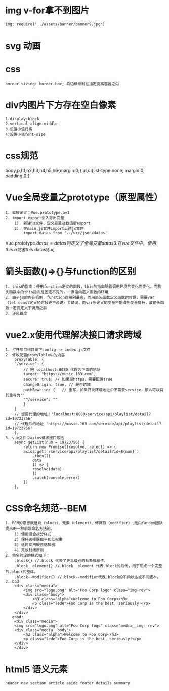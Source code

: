 <!--
 * @Description: 
 * @version: 
 * @Author: chenchuhua
 * @Date: 2021-05-12 15:16:53
 * @LastEditors: chenchuhua 3361694095@qq.com
 * @LastEditTime: 2022-08-08 11:09:28
-->
# img v-for拿不到图片
    img: require("../assets/banner/banner9.jpg")

# svg 动画

# css 
    border-sizing: border-box; 将边框绘制在指定宽高容器之内
# div内图片下方存在空白像素
    1.display:block
    2.vertical-align:middle
    3.设置小值行高
    4.设置小值font-size

# css规范
body,p,h1,h2,h3,h4,h5,h6{margin:0;}
ul,ol{list-type:none; margin:0; padding:0;}

# Vue全局变量之prototype（原型属性）
    1. 直接定义：Vue.prototype.a=1
    2. import-export引入导出变量
        1). 新建js文件，定义变量及数值后export
        2). 在main.js文件import上述js文件
            import datas from '../src/json/datas'
Vue.prototype.$datas = datas
            则定义了全局变量datas
    3. 在vue文件中，使用this.a或者this.$datas即可

    
# 箭头函数()=>{}与function的区别
    1. this的指向：使用function定义的函数，this的指向随着调用环境的变化而变化，而箭头函数中的this指向是固定不变的，一直指向定义函数的环境
    2. 由于js的内存机制，function的级别最高，而用箭头函数定义函数的时候，需要var（let const定义的时候更不必说）关键词，而var所定义的变量不能得到变量提升，故箭头函数一定要定义于调用之前
    3. 详见百度

# vue2.x使用代理解决接口请求跨域
    1. 打开项目根目录下config -> index.js文件
    2. 修改配置proxyTable中的内容
        proxyTable: {
        "/service": {
            // 把 localhost:8080 代理为下面的地址
            target: "https://music.163.com",
            secure: true, // 如果是https，需要配置true
            changeOrigin: true, // 是否跨域
            pathRewrite: {   // 重写，如果开发环境地址中不需要service，那么可以将其重写为''
            "^/service": ""
            }
        }
        // 想要代理的地址：'localhost:8080/service/api/playlist/detail?id=19723756'
        // 代理后的地址 'https://music.163.com/service/api/playlist/detail?id=19723756'
        },
    3. vue文件中axios请求接口写法
        async getList(num = 19723756) {
            return new Promise((resolve, reject) => {
            axios.get(`/service/api/playlist/detail?id=${num}`)
                .then(({
                data
                }) => {
                resolve(data)
                })
                .catch(console.error)
            })
        },

# CSS命名规范--BEM
    1. BEM的意思就是块（block）、元素（element）、修饰符（modifier）,是由Yandex团队提出的一种前端命名方法论。
        1) 使用混合拆分样式
        2) 保持选择器扁平和低权重
        3) 适时使用嵌套选择器
        4) 开放封闭原则
    2. 命名约定的模式如下：
        .block{} //.block 代表了更高级别的抽象或组件。
        .block__element{} //.block__element 代表.block的后代，用于形成一个完整的.block的整体。
        .block--modifier{} //.block--modifier代表.block的不同状态或不同版本。
    3. bad: 
        <div class="media">
            <img src="logo.png" alt="Foo Corp logo" class="img-rev">
            <div class="body">
                <h3 class="alpha">Welcome to Foo Corp</h3>
                <p class="lede">Foo Corp is the best, seriously!</p>
            </div>
        </div>
       good: 
        <div class="media">
        <img src="logo.png" alt="Foo Corp logo" class="media__img--rev">
        <div class="media__body">
            <h3 class="alpha">Welcome to Foo Corp</h3>
            <p class="lede">Foo Corp is the best, seriously!</p>
        </div>
        </div> 
# html5 语义元素
    header nav section article aside footer details summary
